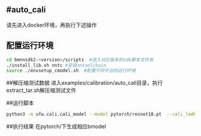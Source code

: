 #auto_cali
-----
请先进入docker环境，再执行下述操作
## 配置运行环境
```bash
cd bmnnsdk2-<version>/scripts  #进入对应版本的sdk脚本文件夹
./install_lib.sh nntc #安装nntoolchain
source ./envsetup_cmodel.sh  #配置不同平台的运行环境
```
##解压缩测试数据
进入examples/calibration/auto_cali目录，执行extract_tar.sh解压缩测试文件

##运行脚本
```bash
python3 -m ufw.cali.cali_model --model pytorch/resnet18.pt  --cali_lmdb imagenet_preprocessed_by_pytorch_100/ --input_shapes '(1,3,224,224)' --test_iterations 50 --net_name resnet18  --postprocess_and_calc_score_class topx_accuracy_for_classify --cali_iterations=100
```
##执行结果
在pytorch/下生成相应bmodel


